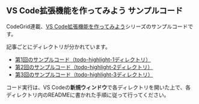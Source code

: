 ## VS Code拡張機能を作ってみよう サンプルコード

CodeGrid連載、[VS Code拡張機能を作ってみよう](https://www.codegrid.net/series/2023-vscode-extension)シリーズのサンプルコードです。

記事ごとにディレクトリが分かれています。

- [第1回のサンプルコード（todo-highlight-1ディレクトリ）](/todo-highlight-1)
- [第2回のサンプルコード（todo-highlight-2ディレクトリ）](/todo-highlight-2)
- [第3回のサンプルコード（todo-highlight-3ディレクトリ）](/todo-highlight-3)

コード実行は、VS Codeの**新規ウィンドウ**で各ディレクトリを開いた上で、各ディレクトリ内のREADMEに書かれた手順に従って行ってください。
